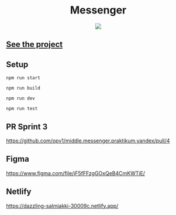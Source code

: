 <h1 align="center">Messenger</h1>
<p align="center">
  <img src="https://img.shields.io/badge/made%20by-opv1-blue.svg">
</p>

## [See the project](https://dazzling-salmiakki-30009c.netlify.app)

## Setup

```
npm run start
```

```
npm run build
```

```
npm run dev
```

```
npm run test
```

## PR Sprint 3

https://github.com/opv1/middle.messenger.praktikum.yandex/pull/4

## Figma

https://www.figma.com/file/jF5fFFzgGOxQeB4CmKWTiE/

## Netlify

https://dazzling-salmiakki-30009c.netlify.app/
